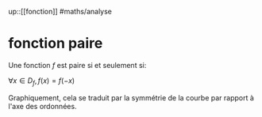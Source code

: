 up::[[fonction]]
#maths/analyse
# fonction paire
Une fonction $f$ est paire si et seulement si:

$\forall x\in D_f, f(x) = f(-x)$

Graphiquement, cela se traduit par la symmétrie de la courbe par rapport à l'axe des ordonnées.



